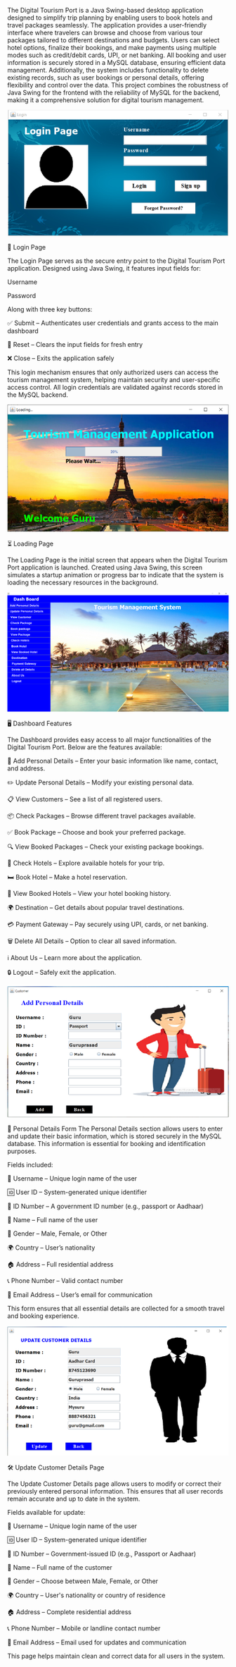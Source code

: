 The Digital Tourism Port is a Java Swing-based desktop application designed to simplify trip planning by enabling users to book hotels and travel packages seamlessly. The application provides a user-friendly interface where travelers can browse and choose from various tour packages tailored to different destinations and budgets. Users can select hotel options, finalize their bookings, and make payments using multiple modes such as credit/debit cards, UPI, or net banking. All booking and user information is securely stored in a MySQL database, ensuring efficient data management. Additionally, the system includes functionality to delete existing records, such as user bookings or personal details, offering flexibility and control over the data. This project combines the robustness of Java Swing for the frontend with the reliability of MySQL for the backend, making it a comprehensive solution for digital tourism management.


![alt image](https://github.com/sharada-patil1508/Digital-Tourism-Portal/blob/e6cd7cf0073745a370ea9d3c9bc84d99bbf0b5b5/Login%20Page.png)

🔐 Login Page


The Login Page serves as the secure entry point to the Digital Tourism Port application. Designed using Java Swing, it features input fields for:

Username

Password

Along with three key buttons:

✅ Submit – Authenticates user credentials and grants access to the main dashboard

🔄 Reset – Clears the input fields for fresh entry

❌ Close – Exits the application safely

This login mechanism ensures that only authorized users can access the tourism management system, helping maintain security and user-specific access control. All login credentials are validated against records stored in the MySQL backend.

![alt image](https://github.com/sharada-patil1508/Digital-Tourism-Portal/blob/2fd53bea3e557ca15c870555cef2541d692a8aaa/Loading%20Page.png)

⏳ Loading Page

The Loading Page is the initial screen that appears when the Digital Tourism Port application is launched. Created using Java Swing, this screen simulates a startup animation or progress bar to indicate that the system is loading the necessary resources in the background.


![alt image](https://github.com/sharada-patil1508/Digital-Tourism-Portal/blob/04e224ef3699e65df8bb64ff2cfe193dcf47abd8/Dash%20Board.png)

🖥️ Dashboard Features

The Dashboard provides easy access to all major functionalities of the Digital Tourism Port. Below are the features available:

👤 Add Personal Details – Enter your basic information like name, contact, and address.

✏️ Update Personal Details – Modify your existing personal data.

📋 View Customers – See a list of all registered users.

📦 Check Packages – Browse different travel packages available.

✅ Book Package – Choose and book your preferred package.

🔍 View Booked Packages – Check your existing package bookings.

🏨 Check Hotels – Explore available hotels for your trip.

🛏️ Book Hotel – Make a hotel reservation.

📄 View Booked Hotels – View your hotel booking history.

🌍 Destination – Get details about popular travel destinations.

💳 Payment Gateway – Pay securely using UPI, cards, or net banking.

🗑️ Delete All Details – Option to clear all saved information.

ℹ️ About Us – Learn more about the application.

🔒 Logout – Safely exit the application.


![alt image](https://github.com/sharada-patil1508/Digital-Tourism-Portal/blob/832b5a2c3fc4f791bbe6403e074a380410234238/Personal%20Details.png)

👥 Personal Details Form
The Personal Details section allows users to enter and update their basic information, which is stored securely in the MySQL database. This information is essential for booking and identification purposes.

Fields included:

🧑 Username – Unique login name of the user

🆔 User ID – System-generated unique identifier

🔢 ID Number – A government ID number (e.g., passport or Aadhaar)

📛 Name – Full name of the user

🚻 Gender – Male, Female, or Other

🌍 Country – User’s nationality

🏠 Address – Full residential address

📞 Phone Number – Valid contact number

📧 Email Address – User’s email for communication

This form ensures that all essential details are collected for a smooth travel and booking experience.

![alt image](https://github.com/sharada-patil1508/Digital-Tourism-Portal/blob/eabf775589df8bee5bcd3965bb3ebec72d4d425a/Update%20Customer%20Page.png)

🛠️ Update Customer Details Page

The Update Customer Details page allows users to modify or correct their previously entered personal information. This ensures that all user records remain accurate and up to date in the system.

Fields available for update:

🧑 Username – Unique login name of the user

🆔 User ID – System-generated unique identifier

🔢 ID Number – Government-issued ID (e.g., Passport or Aadhaar)

📛 Name – Full name of the customer

🚻 Gender – Choose between Male, Female, or Other

🌍 Country – User's nationality or country of residence

🏠 Address – Complete residential address

📞 Phone Number – Mobile or landline contact number

📧 Email Address – Email used for updates and communication

This page helps maintain clean and correct data for all users in the system.
